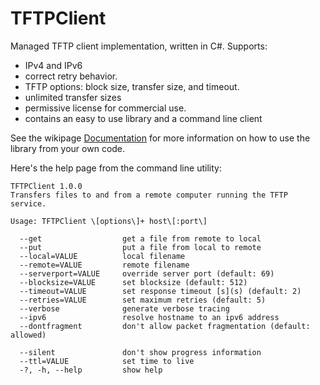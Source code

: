 # TFTPClient

Managed TFTP client implementation, written in C#. Supports:
- IPv4 and IPv6
- correct retry behavior.
- TFTP options: block size, transfer size, and timeout.
- unlimited transfer sizes
- permissive license for commercial use.
- contains an easy to use library and a command line client

See the wikipage [Documentation](docs/Documentation.md) for more information on how to use the library from your own code.

Here's the help page from the command line utility:

    TFTPClient 1.0.0
    Transfers files to and from a remote computer running the TFTP service.

    Usage: TFTPClient \[options\]+ host\[:port\]

      --get                  get a file from remote to local
      --put                  put a file from local to remote
      --local=VALUE          local filename
      --remote=VALUE         remote filename
      --serverport=VALUE     override server port (default: 69)
      --blocksize=VALUE      set blocksize (default: 512)
      --timeout=VALUE        set response timeout [s](s) (default: 2)
      --retries=VALUE        set maximum retries (default: 5)
      --verbose              generate verbose tracing
      --ipv6                 resolve hostname to an ipv6 address
      --dontfragment         don't allow packet fragmentation (default: allowed)

      --silent               don't show progress information
      --ttl=VALUE            set time to live
      -?, -h, --help         show help
 
